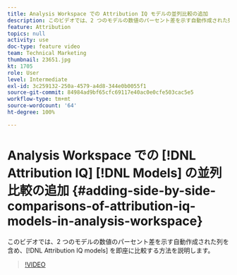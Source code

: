 ```yaml
---
title: Analysis Workspace での Attribution IQ モデルの並列比較の追加
description: このビデオでは、2 つのモデルの数値のパーセント差を示す自動作成された列を含め、Attribution IQ モデルを即座に比較する方法を説明します。
feature: Attribution
topics: null
activity: use
doc-type: feature video
team: Technical Marketing
thumbnail: 23651.jpg
kt: 1705
role: User
level: Intermediate
exl-id: 3c259132-250a-4579-a4d8-344e0b0055f1
source-git-commit: 84984ad9bf65cfc69117e40ac0e0cfe503cac5e5
workflow-type: tm+mt
source-wordcount: '64'
ht-degree: 100%

---
```


# Analysis Workspace での [!DNL Attribution IQ] [!DNL Models] の並列比較の追加 {#adding-side-by-side-comparisons-of-attribution-iq-models-in-analysis-workspace}

このビデオでは、2 つのモデルの数値のパーセント差を示す自動作成された列を含め、[!DNL Attribution IQ models] を即座に比較する方法を説明します。

>[!VIDEO](https://video.tv.adobe.com/v/23651/?quality=12&learn=on)
